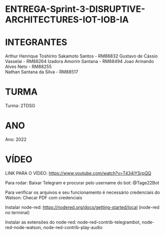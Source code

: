# ENTREGA-Sprint-3-DISRUPTIVE-ARCHITECTURES-IOT-IOB-IA

# INTEGRANTES
Arthur Henrique Toshiriro Sakamoto Santos - RM86832 
Gustavo de Cássio Vasselai - RM88264 
Izadora Amorim Santana - RM88494 
Joao Armando Alves Neto - RM88255  
Nathan Santana da Silva - RM88517

# TURMA
Turma: 2TDSG

# ANO
Ano: 2022

# VÍDEO
LINK PARA O VÍDEO: https://www.youtube.com/watch?v=T434jYSrpQQ

Para rodar:
Baixar Telegram e procurar pelo username do bot: @Tage22Bot

Para verificar os arquivos e seu funcionamento é necessário credenciais do Watson: Checar PDF com credenciais

Instalar node-red: https://nodered.org/docs/getting-started/local (node-red no terminal)

Instalar as extensões do node-red: node-red-contrib-telegrambot, node-red-node-watson, node-red-contrib-play-audio
